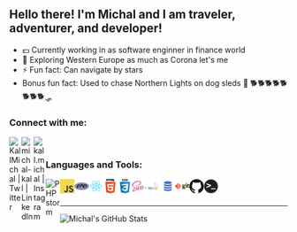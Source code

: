 ## Hello there! I'm Michal and  I am traveler, adventurer, and developer!

 - 💵 Currently working in as software enginner in finance world
 - 👯 Exploring Western Europe as much as Corona let's me
 - ⚡ Fun fact: Can navigate by stars
 -  Bonus fun fact: Used to chase Northern Lights on dog sleds 🌌 🐕🐕🐕🐕🐕🐕🐕🐕🛷 

 ### Connect with me:

<img align="left" alt="KallMichal | Twitter" width="22px" src="https://cdn.jsdelivr.net/npm/simple-icons@v3/icons/twitter.svg"/>
<img align="left" alt="michal-kall | LinkedIn" width="22px" src="https://cdn.jsdelivr.net/npm/simple-icons@v3/icons/linkedin.svg"/>
<img align="left" alt="kall.michal | Instagram" width="22px" src="https://cdn.jsdelivr.net/npm/simple-icons@v3/icons/instagram.svg"/>

<br />

### Languages and Tools:

<img align="left" alt="PHPstorm" width="26px" src="https://upload.wikimedia.org/wikipedia/commons/c/c9/PhpStorm_Icon.svg"/>
<img align="left" alt="JavaScript" width="26px" src="https://raw.githubusercontent.com/github/explore/80688e429a7d4ef2fca1e82350fe8e3517d3494d/topics/javascript/javascript.png"/>
<img align="left" alt="PHP" width="26px" src="https://raw.githubusercontent.com/github/explore/80688e429a7d4ef2fca1e82350fe8e3517d3494d/topics/php/php.png"/>
<img align="left" alt="cakePHP" width="26px" src="https://raw.githubusercontent.com/github/explore/80688e429a7d4ef2fca1e82350fe8e3517d3494d/topics/react/react.png"/>
<img align="left" alt="HTML5" width="26px" src="https://raw.githubusercontent.com/github/explore/80688e429a7d4ef2fca1e82350fe8e3517d3494d/topics/html/html.png"/>
<img align="left" alt="CSS3" width="26px" src="https://raw.githubusercontent.com/github/explore/80688e429a7d4ef2fca1e82350fe8e3517d3494d/topics/css/css.png"/>
<img align="left" alt="Sass" width="26px" src="https://raw.githubusercontent.com/github/explore/80688e429a7d4ef2fca1e82350fe8e3517d3494d/topics/sass/sass.png"/>
<img align="left" alt="MySQL" width="26px" src="https://raw.githubusercontent.com/github/explore/80688e429a7d4ef2fca1e82350fe8e3517d3494d/topics/mysql/mysql.png"/>
<img align="left" alt="SQL" width="26px" src="https://raw.githubusercontent.com/github/explore/80688e429a7d4ef2fca1e82350fe8e3517d3494d/topics/sql/sql.png"/>
<img align="left" alt="Git" width="26px" src="https://raw.githubusercontent.com/github/explore/80688e429a7d4ef2fca1e82350fe8e3517d3494d/topics/git/git.png"/>
<img align="left" alt="GitHub" width="26px" src="https://raw.githubusercontent.com/github/explore/78df643247d429f6cc873026c0622819ad797942/topics/github/github.png"/>
<img align="left" alt="Terminal" width="26px" src="https://raw.githubusercontent.com/github/explore/80688e429a7d4ef2fca1e82350fe8e3517d3494d/topics/terminal/terminal.png"/>

<br />
<br />

---

<img align="left" alt="Michal's GitHub Stats" src="https://github-readme-stats.vercel.app/api?username=kall-michal&count_private=true&show_icons=true&hide_border=true&hide=stars,issues"/> 

[twitter]: https://twitter.com/KallMichal
[instagram]: https://www.instagram.com/kall.michal
[linkedin]: https://www.linkedin.com/in/michal-kall
